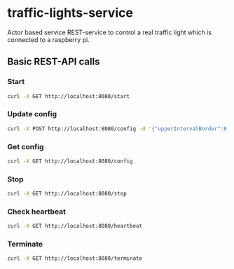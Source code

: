 # traffic-lights-service
Actor based service REST-service to control a real traffic light which is connected to a raspberry pi.


## Basic REST-API calls

### Start
```bash
curl -X GET http://localhost:8080/start
```

### Update config
```bash
curl -X POST http://localhost:8080/config -d '{"upperIntervalBorder":8.0,"lowerIntervalBorder":10.0,"greenLightDuration":5.0,"yellowLightDuration":5.0,"yellowRedLightDuration":5.0}'
```

### Get config
```bash
curl -X GET http://localhost:8080/config
```

### Stop
```bash
curl -X GET http://localhost:8080/stop
```

### Check heartbeat
```bash
curl -X GET http://localhost:8080/heartbeat
```

### Terminate
```bash
curl -X GET http://localhost:8080/terminate
```

